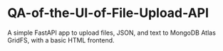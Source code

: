 # QA-of-the-UI-of-File-Upload-API
A simple FastAPI app to upload files, JSON, and text to MongoDB Atlas GridFS, with a basic HTML frontend.
